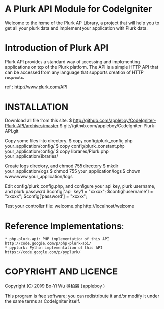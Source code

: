 A Plurk API Module for CodeIgniter
===============

Welcome to the home of the Plurk API Library, a project that will help you to get all your plurk data and implement your application with Plurk data.

Introduction of Plurk API
===============
Plurk API provides a standard way of accessing and implementing applications on top of the Plurk platform. The API is a simple HTTP API that can be accessed from any language that supports creation of HTTP requests.

ref : http://www.plurk.com/API

INSTALLATION
===============

Download all file from this site.
    $ http://github.com/appleboy/CodeIgniter-Plurk-API/archives/master
    $ git://github.com/appleboy/CodeIgniter-Plurk-API.git

Copy some files into directory.
    $ copy config/plurk_config.php your_application/config/
    $ copy config/plurk_constant.php your_application/config/
    $ copy libraries/Plurk.php your_application/libraries/

Create logs directory, and chmod 755 directory
    $ mkdir your_application/logs
    $ chmod 755 your_application/logs
    $ chown www:www your_application/logs

Edit config/plurk_config.php, and configure your api key, plurk username, and plurk password
    $config['api_key'] = "xxxxx";
    $config['username'] = "xxxxx";
    $config['password'] = "xxxxx";

Test your controller file: welcome.php
    http://localhost/welcome      
      
Reference Implementations:
===============

    * php-plurk-api: PHP implementation of this API http://code.google.com/p/php-plurk-api/
    * pyplurk: Python implementation of this API https://code.google.com/p/pyplurk/ 

COPYRIGHT AND LICENCE
===============

Copyright (C) 2009 Bo-Yi Wu 吳柏毅 ( appleboy )

This program is free software; you can redistribute it and/or modify it under the same terms as CodeIgniter itself.